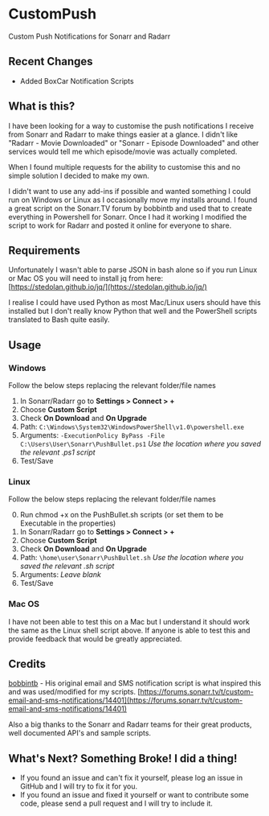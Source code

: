 # CustomPush
Custom Push Notifications for Sonarr and Radarr

## Recent Changes
- Added BoxCar Notification Scripts

## What is this?
I have been looking for a way to customise the push notifications I receive from Sonarr and Radarr to make things easier at a glance. I didn't like "Radarr - Movie Downloaded" or "Sonarr - Episode Downloaded" and other services would tell me which episode/movie was actually completed.

When I found multiple requests for the ability to customise this and no simple solution I decided to make my own.

I didn't want to use any add-ins if possible and wanted something I could run on Windows or Linux as I occasionally move my installs around. I found a great script on the Sonarr.TV forum by bobbintb and used that to create everything in Powershell for Sonarr. Once I had it working I modified the script to work for Radarr and posted it online for everyone to share.

## Requirements
Unfortunately I wasn't able to parse JSON in bash alone so if you run Linux or Mac OS you will need to install jq from here: [https://stedolan.github.io/jq/](https://stedolan.github.io/jq/)

I realise I could have used Python as most Mac/Linux users should have this installed but I don't really know Python that well and the PowerShell scripts translated to Bash quite easily.

## Usage
### Windows
Follow the below steps replacing the relevant folder/file names

1. In Sonarr/Radarr go to **Settings > Connect > +**
2. Choose **Custom Script**
3. Check **On Download** and **On Upgrade**
4. Path: `C:\Windows\System32\WindowsPowerShell\v1.0\powershell.exe`
5. Arguments: `-ExecutionPolicy ByPass -File C:\Users\User\Sonarr\PushBullet.ps1` *Use the location where you saved the relevant .ps1 script*
6. Test/Save

### Linux
Follow the below steps replacing the relevant folder/file names

0. Run chmod +x on the PushBullet.sh scripts (or set them to be Executable in the properties)
1. In Sonarr/Radarr go to **Settings > Connect > +**
2. Choose **Custom Script**
3. Check **On Download** and **On Upgrade**
4. Path: `\home\user\Sonarr\PushBullet.sh` *Use the location where you saved the relevant .sh script*
5. Arguments: *Leave blank*
6. Test/Save

### Mac OS
I have not been able to test this on a Mac but I understand it should work the same as the Linux shell script above. If anyone is able to test this and provide feedback that would be greatly appreciated.

## Credits
[bobbintb](https://forums.sonarr.tv/u/bobbintb) - His original email and SMS notification script is what inspired this and was used/modified for my scripts. [https://forums.sonarr.tv/t/custom-email-and-sms-notifications/14401](https://forums.sonarr.tv/t/custom-email-and-sms-notifications/14401)

Also a big thanks to the Sonarr and Radarr teams for their great products, well documented API's and sample scripts.

## What's Next? Something Broke! I did a thing!
- If you found an issue and can't fix it yourself, please log an issue in GitHub and I will try to fix it for you.
- If you found an issue and fixed it yourself or want to contribute some code, please send a pull request and I will try to include it.
